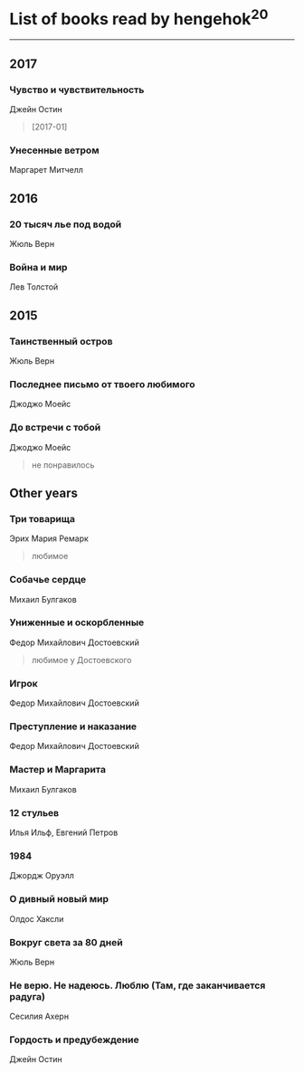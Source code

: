 # List of books read by hengehok<sup>20</sup>
---

## 2017

### Чувство и чувствительность
Джейн Остин
> [2017-01] 


### Унесенные ветром
Маргарет Митчелл



## 2016

### 20 тысяч лье под водой
Жюль Верн


### Война и мир
Лев Толстой



## 2015

### Таинственный остров
Жюль Верн


### Последнее письмо от твоего любимого
Джоджо Моейс


### До встречи с тобой
Джоджо Моейс
> не понравилось



## Other years

### Три товарища
Эрих Мария Ремарк
> любимое


### Собачье сердце
Михаил Булгаков


### Униженные и оскорбленные
Федор Михайлович Достоевский
> любимое у Достоевского


### Игрок
Федор Михайлович Достоевский


### Преступление и наказание
Федор Михайлович Достоевский


### Мастер и Маргарита
Михаил Булгаков


### 12 стульев
Илья Ильф, Евгений Петров




### 1984
Джордж Оруэлл


### О дивный новый мир
Олдос Хаксли


### Вокруг света за 80 дней
Жюль Верн


### Не верю. Не надеюсь. Люблю (Там, где заканчивается радуга)
Сесилия Ахерн


### Гордость и предубеждение
Джейн Остин



